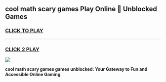 
## cool math scary games Play Online 👋 Unblocked Games
<h3>
<a href="https://news.freeplayer.one?title=cool_math_scary_games&ref=17CMG">CLICK TO PLAY</a></h3>
<hr>

<h3>
<a href="https://news.freeplayer.one?title=cool_math_scary_games&ref=17CMG">CLICK 2 PLAY</a>
  
</h3>

<a href="https://news.freeplayer.one?title=cool_math_scary_games&ref=17CMG/"><img src="https://clearcache.store/games.png"></a>


**cool math scary games games unblocked: Your Gateway to Fun and Accessible Online Gaming**
